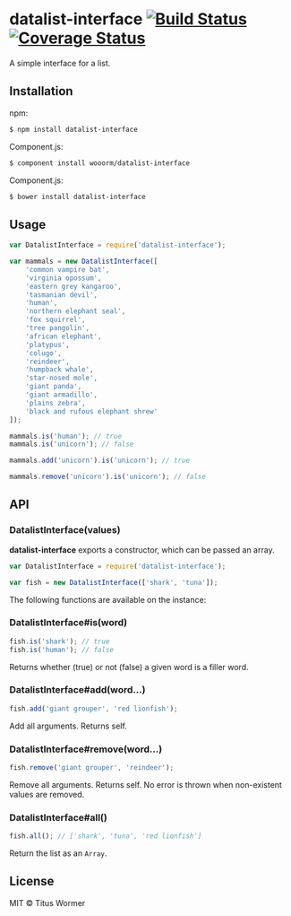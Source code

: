 # datalist-interface [![Build Status](https://travis-ci.org/wooorm/datalist-interface.svg?branch=master)](https://travis-ci.org/wooorm/datalist-interface) [![Coverage Status](https://img.shields.io/coveralls/wooorm/datalist-interface.svg)](https://coveralls.io/r/wooorm/datalist-interface?branch=master)

A simple interface for a list.

## Installation

npm:
```sh
$ npm install datalist-interface
```

Component.js:
```sh
$ component install wooorm/datalist-interface
```

Component.js:
```sh
$ bower install datalist-interface
```

## Usage

```js
var DatalistInterface = require('datalist-interface');

var mammals = new DatalistInterface([
    'common vampire bat',
    'virginia opossum',
    'eastern grey kangaroo',
    'tasmanian devil',
    'human',
    'northern elephant seal',
    'fox squirrel',
    'tree pangolin',
    'african elephant',
    'platypus',
    'colugo',
    'reindeer',
    'humpback whale',
    'star-nosed mole',
    'giant panda',
    'giant armadillo',
    'plains zebra',
    'black and rufous elephant shrew'
]);

mammals.is('human'); // true
mammals.is('unicorn'); // false

mammals.add('unicorn').is('unicorn'); // true

mammals.remove('unicorn').is('unicorn'); // false
```

## API

### DatalistInterface(values)

**datalist-interface** exports a constructor, which can be passed an array.

```js
var DatalistInterface = require('datalist-interface');

var fish = new DatalistInterface(['shark', 'tuna']);
```

The following functions are available on the instance:

### DatalistInterface#is(word)

```js
fish.is('shark'); // true
fish.is('human'); // false
```

Returns whether (true) or not (false) a given word is a filler word.

### DatalistInterface#add(word...)

```js
fish.add('giant grouper', 'red lionfish');
```

Add all arguments. Returns self.

### DatalistInterface#remove(word...)

```js
fish.remove('giant grouper', 'reindeer');
```

Remove all arguments. Returns self.
No error is thrown when non-existent values are removed.

### DatalistInterface#all()

```js
fish.all(); // ['shark', 'tuna', 'red lionfish']
```

Return the list as an `Array`.

## License

MIT © Titus Wormer
